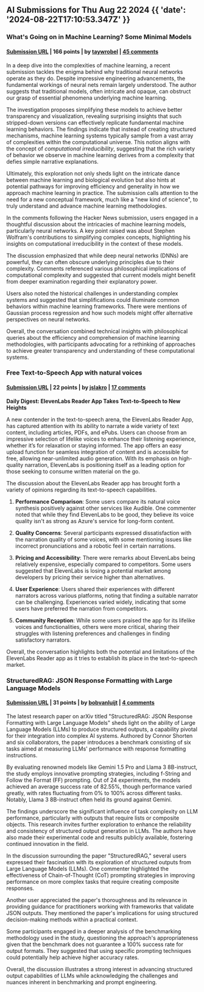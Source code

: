 ## AI Submissions for Thu Aug 22 2024 {{ 'date': '2024-08-22T17:10:53.347Z' }}

### What's Going on in Machine Learning? Some Minimal Models

#### [Submission URL](https://writings.stephenwolfram.com/2024/08/whats-really-going-on-in-machine-learning-some-minimal-models/) | 166 points | by [taywrobel](https://news.ycombinator.com/user?id=taywrobel) | [45 comments](https://news.ycombinator.com/item?id=41323454)

In a deep dive into the complexities of machine learning, a recent submission tackles the enigma behind why traditional neural networks operate as they do. Despite impressive engineering advancements, the fundamental workings of neural nets remain largely understood. The author suggests that traditional models, often intricate and opaque, can obstruct our grasp of essential phenomena underlying machine learning.

The investigation proposes simplifying these models to achieve better transparency and visualization, revealing surprising insights that such stripped-down versions can effectively replicate fundamental machine learning behaviors. The findings indicate that instead of creating structured mechanisms, machine learning systems typically sample from a vast array of complexities within the computational universe. This notion aligns with the concept of *computational irreducibility*, suggesting that the rich variety of behavior we observe in machine learning derives from a complexity that defies simple narrative explanations. 

Ultimately, this exploration not only sheds light on the intricate dance between machine learning and biological evolution but also hints at potential pathways for improving efficiency and generality in how we approach machine learning in practice. The submission calls attention to the need for a new conceptual framework, much like a "new kind of science", to truly understand and advance machine learning methodologies.

In the comments following the Hacker News submission, users engaged in a thoughtful discussion about the intricacies of machine learning models, particularly neural networks. A key point raised was about Stephen Wolfram's contributions to simplifying complex concepts, highlighting his insights on computational irreducibility in the context of these models. 

The discussion emphasized that while deep neural networks (DNNs) are powerful, they can often obscure underlying principles due to their complexity. Comments referenced various philosophical implications of computational complexity and suggested that current models might benefit from deeper examination regarding their explanatory power. 

Users also noted the historical challenges in understanding complex systems and suggested that simplifications could illuminate common behaviors within machine learning frameworks. There were mentions of Gaussian process regression and how such models might offer alternative perspectives on neural networks. 

Overall, the conversation combined technical insights with philosophical queries about the efficiency and comprehension of machine learning methodologies, with participants advocating for a rethinking of approaches to achieve greater transparency and understanding of these computational systems.

### Free Text-to-Speech App with natural voices

#### [Submission URL](https://elevenlabs.io/text-reader) | 22 points | by [jslakro](https://news.ycombinator.com/user?id=jslakro) | [17 comments](https://news.ycombinator.com/item?id=41324823)

**Daily Digest: ElevenLabs Reader App Takes Text-to-Speech to New Heights**

A new contender in the text-to-speech arena, the ElevenLabs Reader App, has captured attention with its ability to narrate a wide variety of text content, including articles, PDFs, and ePubs. Users can choose from an impressive selection of lifelike voices to enhance their listening experience, whether it’s for relaxation or staying informed. The app offers an easy upload function for seamless integration of content and is accessible for free, allowing near-unlimited audio generation. With its emphasis on high-quality narration, ElevenLabs is positioning itself as a leading option for those seeking to consume written material on the go.

The discussion about the ElevenLabs Reader app has brought forth a variety of opinions regarding its text-to-speech capabilities. 

1. **Performance Comparison**: Some users compare its natural voice synthesis positively against other services like Audible. One commenter noted that while they find ElevenLabs to be good, they believe its voice quality isn't as strong as Azure's service for long-form content. 

2. **Quality Concerns**: Several participants expressed dissatisfaction with the narration quality of some voices, with some mentioning issues like incorrect pronunciations and a robotic feel in certain narrations. 

3. **Pricing and Accessibility**: There were remarks about ElevenLabs being relatively expensive, especially compared to competitors. Some users suggested that ElevenLabs is losing a potential market among developers by pricing their service higher than alternatives.

4. **User Experience**: Users shared their experiences with different narrators across various platforms, noting that finding a suitable narrator can be challenging. Experiences varied widely, indicating that some users have preferred the narration from competitors.

5. **Community Reception**: While some users praised the app for its lifelike voices and functionalities, others were more critical, sharing their struggles with listening preferences and challenges in finding satisfactory narrators.

Overall, the conversation highlights both the potential and limitations of the ElevenLabs Reader app as it tries to establish its place in the text-to-speech market.

### StructuredRAG: JSON Response Formatting with Large Language Models

#### [Submission URL](https://arxiv.org/abs/2408.11061) | 31 points | by [bobvanluijt](https://news.ycombinator.com/user?id=bobvanluijt) | [4 comments](https://news.ycombinator.com/item?id=41325170)

The latest research paper on arXiv titled "StructuredRAG: JSON Response Formatting with Large Language Models" sheds light on the ability of Large Language Models (LLMs) to produce structured outputs, a capability pivotal for their integration into complex AI systems. Authored by Connor Shorten and six collaborators, the paper introduces a benchmark consisting of six tasks aimed at measuring LLMs' performance with response formatting instructions. 

By evaluating renowned models like Gemini 1.5 Pro and Llama 3 8B-instruct, the study employs innovative prompting strategies, including f-String and Follow the Format (FF) prompting. Out of 24 experiments, the models achieved an average success rate of 82.55%, though performance varied greatly, with rates fluctuating from 0% to 100% across different tasks. Notably, Llama 3 8B-instruct often held its ground against Gemini.

The findings underscore the significant influence of task complexity on LLM performance, particularly with outputs that require lists or composite objects. This research invites further exploration to enhance the reliability and consistency of structured output generation in LLMs. The authors have also made their experimental code and results publicly available, fostering continued innovation in the field.

In the discussion surrounding the paper "StructuredRAG," several users expressed their fascination with its exploration of structured outputs from Large Language Models (LLMs). One commenter highlighted the effectiveness of Chain-of-Thought (CoT) prompting strategies in improving performance on more complex tasks that require creating composite responses.

Another user appreciated the paper's thoroughness and its relevance in providing guidance for practitioners working with frameworks that validate JSON outputs. They mentioned the paper's implications for using structured decision-making methods within a practical context.

Some participants engaged in a deeper analysis of the benchmarking methodology used in the study, questioning the approach's appropriateness given that the benchmark does not guarantee a 100% success rate for output formats. They suggested that using specific prompting techniques could potentially help achieve higher accuracy rates.

Overall, the discussion illustrates a strong interest in advancing structured output capabilities of LLMs while acknowledging the challenges and nuances inherent in benchmarking and prompt engineering.

